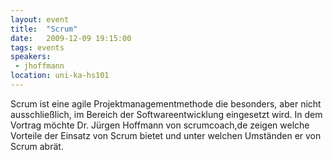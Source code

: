 ```yaml
---
layout: event
title:  "Scrum"
date:   2009-12-09 19:15:00
tags: events
speakers:
 - jhoffmann
location: uni-ka-hs101
---
```


Scrum ist eine agile Projektmanagementmethode die besonders, aber nicht ausschließlich, im Bereich der Softwareentwicklung eingesetzt wird. In dem Vortrag möchte Dr. Jürgen Hoffmann von scrumcoach,de zeigen welche Vorteile der Einsatz von Scrum bietet und unter welchen Umständen er von Scrum abrät.